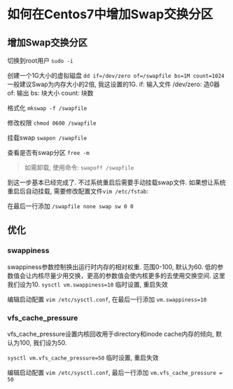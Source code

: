# 如何在Centos7中增加Swap交换分区


<!--more-->

## **增加Swap交换分区**

切换到root用户
`sudo -i`

创建一个1G大小的虚拟磁盘
`dd if=/dev/zero of=/swapfile bs=1M count=1024`
一般建议Swap为内存大小的2倍, 我这设置的1G.
if: 输入文件
/dev/zero: 造0器
of: 输出
bs: 块大小
count: 块数

格式化
`mkswap -f /swapfile`

修改权限
`chmod 0600 /swapfile`

挂载swap
`swapon /swapfile`

查看是否有swap分区
`free -m`

> 如需卸载, 使用命令: `swapoff /swapfile`

到这一步基本已经完成了.
不过系统重启后需要手动挂载swap文件.
如果想让系统重启后自动挂载, 需要修改配置文件`vim /etc/fstab`:

在最后一行添加
`/swapfile none swap sw 0 0`

## **优化**

### **swappiness**

swappiness参数控制换出运行时内存的相对权重. 范围0-100, 默认为60. 低的参数值会让内核尽量少用交换，更高的参数值会使内核更多的去使用交换空间. 这里我们设为10.
`sysctl vm.swappiness=10` 临时设置, 重启失效

编辑启动配置 `vim /etc/sysctl.conf`, 在最后一行添加 `vm.swappiness=10`

### **vfs_cache_pressure**

vfs_cache_pressure设置内核回收用于directory和inode cache内存的倾向, 默认为100, 我们设为50.

`sysctl vm.vfs_cache_pressure=50` 临时设置, 重启失效

编辑启动配置 `vim /etc/sysctl.conf`, 最后一行添加 `vm.vfs_cache_pressure = 50`
